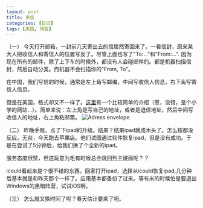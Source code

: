 ```yaml
---
layout: post
title: 寄信
categories: [日记]
tags: [美国, 博客]
---
```

（一）
今天打开邮箱，一封前几天寄出去的信居然寄回来了。一看信封，原来某大人把收信人和寄信人的位置写反了。尽管上面也写了"To:..."和"From:...". 因为现在所有的邮件，除了上下车的时候外，都没有人会碰邮件的。都是机器扫描信封，然后自动分类。而机器不会扫描你的"From, To"。

在中国，我们写信的时候，通常是左上角写邮编，中间写收信人信息，右下角写寄信人信息。

但是在美国，格式却又不一样了。[这里](http://www.nhcs.net/parsley/curriculum/postal/envelope.html)有一个比较简单的介绍（恩，没错，是个小学的网站...）。简单来说：左上角是写自己的地址，或者是退信地址，然后中间写收信人的地址，右上角粘邮票。
![Adress envelope](http://i.imgur.com/wefLWam.jpg)

（二）
昨晚手贱，点了下ipad的升级。结果？结果ipad就成木头了。怎么按都没反应。无奈，今天跑去苹果店。他们试图通过软件恢复ipad，但是没有成功。于是在尝试了5分钟后，给我们换了个全新的ipad。

服务态度很赞，但这玩意为毛有时候总会跳回到主键面呢？？

icould看起来是个很不错的东西。回家打开ipad，选择从icould恢复ipad,几分钟后基本就是和昨天那个一样了。应用基本都备份了过来。等有米的时候怕是要退出Windows的黑暗阵营，试试iOS啊。

（三）
怎么就又换时间了呢？春天估计要来了吧。
